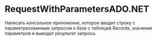 # RequestWithParametersADO.NET
Написать консольное приложение, которое вводит строку с параметризованным запросом к базе с таблицей Records, значения параметров и выводит результат запроса. 
